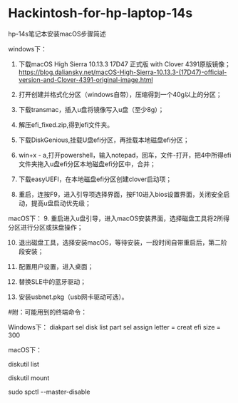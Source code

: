 # Hackintosh-for-hp-laptop-14s
hp-14s笔记本安装macOS步骤简述

windows下：
1. 下载macOS High Sierra 10.13.3 17D47 正式版 with Clover 4391原版镜像；
https://blog.daliansky.net/macOS-High-Sierra-10.13.3-(17D47)-official-version-and-Clover-4391-original-image.html

2. 打开创建并格式化分区（windows自带），压缩得到一个40g以上的分区；

3. 下载transmac，插入u盘将镜像写入u盘（至少8g）；

4. 解压efi_fixed.zip,得到efi文件夹。

5. 下载DiskGenious,挂载U盘efi分区，再挂载本地磁盘efi分区；

6. win+x - a,打开powershell，输入notepad，回车，文件-打开，把4中所得efi文件夹拖入u盘efi分区本地磁盘efi分区中，合并；

7. 下载easyUEFI，在本地磁盘efi分区创建clover启动项；

8. 重启，连按F9，进入引导项选择界面，按F10进入bios设置界面，关闭安全启动，提高u盘启动优先级；


macOS下：
9.  重启进入u盘引导，进入macOS安装界面，选择磁盘工具将2所得分区进行分区或抹盘操作；

10. 退出磁盘工具，选择安装macOS，等待安装，一段时间自带重启后，第二阶段安装；

11. 配置用户设置，进入桌面；

12. 替换SLE中的蓝牙驱动；

13. 安装usbnet.pkg（usb网卡驱动可选）。



#附：可能用到的终端命令：

Windows下：
 diakpart
 sel disk <disk id>
 list part
 sel <partition id>
 assign letter = <letter>
 creat efi size = 300
  
macOS下：

 diskutil list
 
 diskutil mount
 
 sudo spctl --master-disable

 

